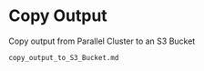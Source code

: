 # Copy Output 

Copy output from Parallel Cluster to an S3 Bucket

```{toctree}
copy_output_to_S3_Bucket.md

